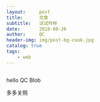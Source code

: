 ```yaml
---
layout:     post
title:      文章
subtitle:   试试咋样
date:       2018-08-26
author:     QC
header-img: img/post-bg-cook.jpg
catalog: true
tags:
    - web
---
```



##
hello QC Blob

多多关照